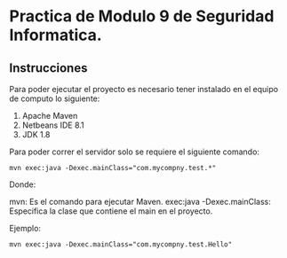 # Practica de Modulo 9 de Seguridad Informatica.

## Instrucciones

Para poder ejecutar el proyecto es necesario tener instalado en el equipo de computo lo siguiente:

1. Apache Maven
2. Netbeans IDE 8.1
3. JDK 1.8

Para poder correr el servidor solo se requiere el siguiente comando:

`mvn exec:java -Dexec.mainClass="com.mycompny.test.*"`

Donde:

mvn: Es el comando para ejecutar Maven.
exec:java -Dexec.mainClass: Especifica la clase que contiene el main en el proyecto.

Ejemplo:

`mvn exec:java -Dexec.mainClass="com.mycompny.test.Hello"`
